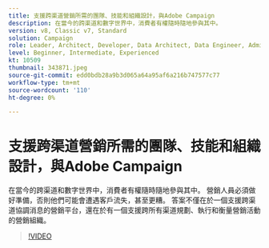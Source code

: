 ```yaml
---
title: 支援跨渠道營銷所需的團隊、技能和組織設計，與Adobe Campaign
description: 在當今的跨渠道和數字世界中，消費者有權隨時隨地參與其中。
version: v8, Classic v7, Standard
solution: Campaign
role: Leader, Architect, Developer, Data Architect, Data Engineer, Admin, User
level: Beginner, Intermediate, Experienced
kt: 10509
thumbnail: 343871.jpeg
source-git-commit: edd0bdb28a9b3d065a64a95af6a216b747577c77
workflow-type: tm+mt
source-wordcount: '110'
ht-degree: 0%

---
```


# 支援跨渠道營銷所需的團隊、技能和組織設計，與Adobe Campaign

在當今的跨渠道和數字世界中，消費者有權隨時隨地參與其中。 營銷人員必須做好準備，否則他們可能會遭遇客戶流失，甚至更糟。 答案不僅在於一個支援跨渠道協調消息的營銷平台，還在於有一個支援跨所有渠道規劃、執行和衡量營銷活動的營銷組織。

>[!VIDEO](https://video.tv.adobe.com/v/343871/?quality=12&learn=on)
